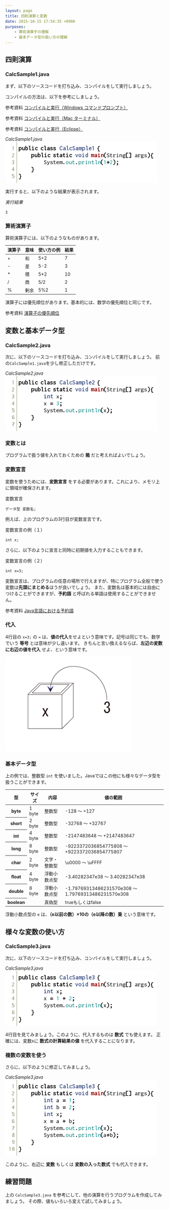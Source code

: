 ```yaml
---
layout: page
title: 四則演算と変数
date: 2015-10-15 17:54:35 +0900
purposes:
    - 算術演算子の理解
    - 基本データ型の扱い方の理解
---
```



四則演算
--------

### CalcSample1.java

まず、以下のソースコードを打ち込み、コンパイルをして実行しましょう。

コンパイルの方法は、以下を参考にしましょう。

<span class="label label-info">参考資料</span> [コンパイルと実行（Windows コマンドプロンプト）](../../appendix/win_javac.html)

<span class="label label-info">参考資料</span> [コンパイルと実行（Mac ターミナル）](../../appendix/mac_javac.html)

<span class="label label-info">参考資料</span> [コンパイルと実行（Eclipse）](../../appendix/eclipse.html)

*CalcSample1.java*<br>
![](./pic/CalcSample1.java.png)

実行すると、以下のような結果が表示されます。

*実行結果*

    3

### 算術演算子

算術演算子には、以下のようなものがあります。

<table>
<thead>
<tr>
<th>演算子</th>
<th>意味</th>
<th>使い方の例</th>
<th>結果</th>
</tr>
</thead>
<tbody>
<tr>
<td>+</td>
<td>和</td>
<td>5+2</td>
<td>7</td>
</tr>
<tr>
<td>-</td>
<td>差</td>
<td>5-2</td>
<td>3</td>
</tr>
<tr>
<td>* </td>
<td>積</td>
<td>5*2</td>
<td>10</td>
</tr>
<tr>
<td>/</td>
<td>商</td>
<td>5/2</td>
<td>2</td>
</tr>
<tr>
<td>%</td>
<td>剰余</td>
<td>5%2</td>
<td>1</td>
</tr>
</tbody>
</table>

演算子には優先順位があります。基本的には、数学の優先順位と同じです。

<span class="label label-info">参考資料</span> [演算子の優先順位](../../appendix/priority_order.html)

変数と基本データ型
------------------

### CalcSample2.java

次に、以下のソースコードを打ち込み、コンパイルをして実行しましょう。
前の`CalcSample1.java`を少し修正しただけです。

*CalcSample2.java*<br>
![](./pic/CalcSample2.java.png)

### 変数とは

プログラムで扱う値を入れておくための **箱** だと考えればよいでしょう。

### 変数宣言

変数を使うためには、**変数宣言** をする必要があります。これにより、メモリ上に領域が確保されます。

変数宣言

    データ型 変数名;

例えば、上のプログラムの3行目が変数宣言です。

変数宣言の例（１）

    int x;

さらに、以下のように宣言と同時に初期値を入力することもできます。

変数宣言の例（２）

    int x=3;

変数宣言は、プログラムの任意の場所で行えますが、特にプログラム全般で使う変数は**先頭にまとめる**ほうが良いでしょう。
また、変数名は基本的には自由につけることができますが、**予約語** と呼ばれる単語は使用することができません。

<span class="label label-info">参考資料</span> [Java言語における予約語](../../appendix/keyword.html)

### 代入

4行目の `x=3;` の `=` は、**値の代入**をせよという意味です。記号は同じでも、数学でいう **等号** とは意味が少し違います。
きちんと言い換えるならば、**左辺の変数に右辺の値を代入** せよ、という意味です。

![](./pic/box01.png)

### 基本データ型

上の例では、整数型 `int` を使いました。Javaではこの他にも様々なデータ型を扱うことができます。

<table>
<thead>
<tr>
<th>型</th>
<th>サイズ</th>
<th>内容</th>
<th>値の範囲</th>
</tr>
</thead>
<tbody>
<tr>
<th>byte</th>
<td>1 byte</td>
<td>整数型</td>
<td>-128 ～ +127</td>
</tr>
<tr>
<th>short</th>
<td>2 byte</td>
<td>整数型</td>
<td>-32768 ～ +32767</td>
</tr>
<tr>
<th>int</th>
<td>4 byte</td>
<td>整数型</td>
<td>-2147483648 ～ +2147483647</td>
</tr>
<tr>
<th>long</th>
<td>8 byte</td>
<td>整数型</td>
<td>-9223372036854775808 ～ +9223372036854775807</td>
</tr>
<tr>
<th>char</th>
<td>2 byte</td>
<td>文字・整数型</td>
<td>\u0000 ～ \uFFFF</td>
</tr>
<tr>
<th>float</th>
<td>4 byte</td>
<td>浮動小数点型</td>
<td>-3.40282347e38 ～ 3.40282347e38</td>
</tr>
<tr>
<th>double</th>
<td>8 byte</td>
<td>浮動小数点型</td>
<td>-1.79769313486231570e308 ～ 1.79769313486231570e308</td>
</tr>
<tr>
<th>boolean</th>
<td></td>
<td>真偽型</td>
<td>trueもしくはfalse</td>
</tr>
</tbody>
</table>

浮動小数点型の `e` は、**（e以前の数）×10の（e以降の数）乗** という意味です。


様々な変数の使い方
------------------

### CalcSample3.java

次に、以下のソースコードを打ち込み、コンパイルをして実行しましょう。

*CalcSample3.java*<br>
![](./pic/CalcSample3.java.png)

4行目を見てみましょう。このように、代入するものは **数式** でも使えます。
正確には、変数xに **数式の計算結果の値** を代入することになります。

### 複数の変数を使う

さらに、以下のように修正してみましょう。

*CalcSample3.java*<br>
![](./pic/CalcSample3.java.Mod1.png)

このように、右辺に **変数** もしくは **変数の入った数式** でも代入できます。


練習問題
--------

上の `CalcSample3.java` を参考にして、他の演算を行うプログラムを作成してみましょう。
その際、値もいろいろ変えて試してみましょう。
